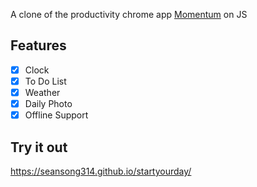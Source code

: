 
A clone of the productivity chrome app [Momentum](https://chrome.google.com/webstore/detail/momentum/laookkfknpbbblfpciffpaejjkokdgca) on JS

## Features

- [x] Clock
- [x] To Do List
- [x] Weather
- [x] Daily Photo
- [x] Offline Support

## Try it out

https://seansong314.github.io/startyourday/
